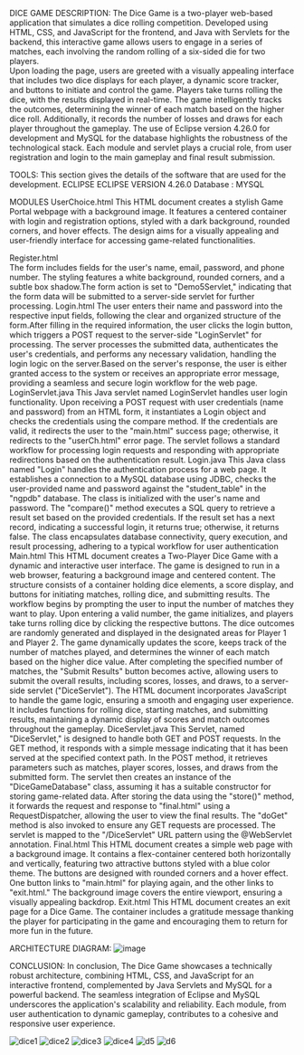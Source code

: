 
DICE GAME
DESCRIPTION:
The Dice Game is a two-player web-based application that simulates a dice rolling competition. Developed using HTML, CSS, and JavaScript for the frontend, and Java with Servlets for the backend, this interactive game allows users to engage in a series of matches, each involving the random rolling of a six-sided die for two players.	
Upon loading the page, users are greeted with a visually appealing interface that includes two dice displays for each player, a dynamic score tracker, and buttons to initiate and control the game. Players take turns rolling the dice, with the results displayed in real-time. The game intelligently tracks the outcomes, determining the winner of each match based on the higher dice roll. Additionally, it records the number of losses and draws for each player throughout the gameplay.
The use of Eclipse version 4.26.0 for development and MySQL for the database highlights the robustness of the technological stack. Each module and servlet plays a crucial role, from user registration and login to the main gameplay and final result submission.

TOOLS:
This section gives the details of the software that are used for the development. 
ECLIPSE
ECLIPSE VERSION 4.26.0
Database : MYSQL

MODULES
UserChoice.html
This HTML document creates a stylish Game Portal webpage with a background image. It features a centered container with login and registration options, styled with a dark background, rounded corners, and hover effects. The design aims for a visually appealing and user-friendly interface for accessing game-related functionalities. 




Register.html    
The form includes fields for the user's name, email, password, and phone number. The styling features a white background, rounded corners, and a subtle box shadow.The form action is set to "Demo5Servlet," indicating that the form data will be submitted to a server-side servlet for further processing.
Login.html
The user enters their name and password into the respective input fields, following the clear and organized structure of the form.After filling in the required information, the user clicks the login button, which triggers a POST request to the server-side "LoginServlet" for processing.
The server processes the submitted data, authenticates the user's credentials, and performs any necessary validation, handling the login logic on the server.Based on the server's response, the user is either granted access to the system or receives an appropriate error message, providing a seamless and secure login workflow for the web page.
LoginServlet.java
This Java servlet named LoginServlet handles user login functionality. Upon receiving a POST request with user credentials (name and password) from an HTML form, it instantiates a Login object and checks the credentials using the compare method. If the credentials are valid, it redirects the user to the "main.html" success page; otherwise, it redirects to the "userCh.html" error page. The servlet follows a standard workflow for processing login requests and responding with appropriate redirections based on the authentication result.
Login.java
This Java class named "Login" handles the authentication process for a web page. It establishes a connection to a MySQL database using JDBC, checks the user-provided name and password against the "student_table" in the "ngpdb" database. The class is initialized with the user's name and password. The "compare()" method executes a SQL query to retrieve a result set based on the provided credentials. If the result set has a next record, indicating a successful login, it returns true; otherwise, it returns false. The class encapsulates database connectivity, query execution, and result processing, adhering to a typical workflow for user authentication
Main.html
This HTML document creates a Two-Player Dice Game with a dynamic and interactive user interface. The game is designed to run in a web browser, featuring a background image and centered content. The structure consists of a container holding dice elements, a score display, and buttons for initiating matches, rolling dice, and submitting results.
The workflow begins by prompting the user to input the number of matches they want to play. Upon entering a valid number, the game initializes, and players take turns rolling dice by clicking the respective buttons. The dice outcomes are randomly generated and displayed in the designated areas for Player 1 and Player 2. The game dynamically updates the score, keeps track of the number of matches played, and determines the winner of each match based on the higher dice value. After completing the specified number of matches, the "Submit Results" button becomes active, allowing users to submit the overall results, including scores, losses, and draws, to a server-side servlet ("DiceServlet").
The HTML document incorporates JavaScript to handle the game logic, ensuring a smooth and engaging user experience. It includes functions for rolling dice, starting matches, and submitting results, maintaining a dynamic display of scores and match outcomes throughout the gameplay.
DiceServlet.java
This Servlet, named "DiceServlet," is designed to handle both GET and POST requests. In the GET method, it responds with a simple message indicating that it has been served at the specified context path. In the POST method, it retrieves parameters such as matches, player scores, losses, and draws from the submitted form. The servlet then creates an instance of the "DiceGameDatabase" class, assuming it has a suitable constructor for storing game-related data. After storing the data using the "store()" method, it forwards the request and response to "final.html" using a RequestDispatcher, allowing the user to view the final results. The "doGet" method is also invoked to ensure any GET requests are processed. The servlet is mapped to the "/DiceServlet" URL pattern using the @WebServlet annotation.
Final.html
This HTML document creates a simple web page with a background image. It contains a flex-container centered both horizontally and vertically, featuring two attractive buttons styled with a blue color theme. The buttons are designed with rounded corners and a hover effect. One button links to "main.html" for playing again, and the other links to "exit.html." The background image covers the entire viewport, ensuring a visually appealing backdrop.
Exit.html
This HTML document creates an exit page for a Dice Game. The container includes a gratitude message thanking the player for participating in the game and encouraging them to return for more fun in the future.




ARCHITECTURE DIAGRAM:
![image](https://github.com/TaniaPaulson/Dice-game/assets/138148075/e6f5580b-ea45-4390-bffb-aebee9022c5d)

 
CONCLUSION:
In conclusion, The Dice Game showcases a technically robust architecture, combining HTML, CSS, and JavaScript for an interactive frontend, complemented by Java Servlets and MySQL for a powerful backend. The seamless integration of Eclipse and MySQL underscores the application's scalability and reliability. Each module, from user authentication to dynamic gameplay, contributes to a cohesive and responsive user experience.

![dice1](https://github.com/TaniaPaulson/Dice-game/assets/138148075/2b930e61-d9e7-4c43-9c6a-6783b8216fac)
![dice2](https://github.com/TaniaPaulson/Dice-game/assets/138148075/b818da36-b756-4796-aebf-ef36fe922175)
![dice3](https://github.com/TaniaPaulson/Dice-game/assets/138148075/3b8858ad-6776-4edb-a067-0af8d8c35f56)
![dice4](https://github.com/TaniaPaulson/Dice-game/assets/138148075/163b1a87-d82f-4eb2-8b60-0d9a2cfcdf18)
![d5](https://github.com/TaniaPaulson/Dice-game/assets/138148075/6bb02b92-ff41-4bce-a51f-188b692139a2)
![d6](https://github.com/TaniaPaulson/Dice-game/assets/138148075/3e25480e-10e8-4146-9b5f-7506579a2ff3)






